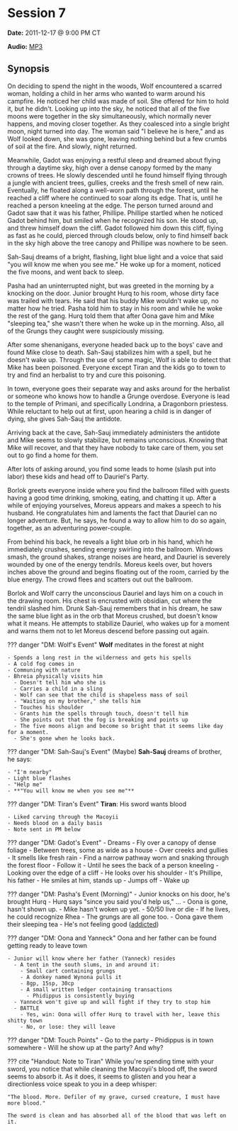 # Session 7

**Date:** 2011-12-17 @ 9:00 PM CT

**Audio:** [MP3](https://drive.google.com/file/d/1Sg-RShM0HrHZXmsSOHYSQP2VlPC6ldJ8/view?usp=sharing)

## Synopsis

On deciding to spend the night in the woods, Wolf encountered a scarred woman, holding a child in her arms who wanted to warm around his campfire. He noticed her child was made of soil. She offered for him to hold it, but he didn't. Looking up into the sky, he noticed that all of the five moons were together in the sky simultaneously, which normally never happens, and moving closer together. As they coalesced into a single bright moon, night turned into day. The woman said "I believe he is here," and as Wolf looked down, she was gone, leaving nothing behind but a few crumbs of soil at the fire. And slowly, night returned.

Meanwhile, Gadot was enjoying a restful sleep and dreamed about flying through a daytime sky, high over a dense canopy formed by the many crowns of trees. He slowly descended until he found himself flying through a jungle with ancient trees, gullies, creeks and the fresh smell of new rain. Eventually, he floated along a well-worn path through the forest, until he reached a cliff where he continued to soar along its edge. That is, until he reached a person kneeling at the edge. The person turned around and Gadot saw that it was his father, Phillipe. Phillipe startled when he noticed Gadot behind him, but smiled when he recognized his son. He stood up, and threw himself down the cliff. Gadot followed him down this cliff, flying as fast as he could, pierced through clouds below, only to find himself back in the sky high above the tree canopy and Phillipe was nowhere to be seen.

Sah-Sauj dreams of a bright, flashing, light blue light and a voice that said "you will know me when you see me." He woke up for a moment, noticed the five moons, and went back to sleep.

Pasha had an uninterrupted night, but was greeted in the morning by a knocking on the door. Junior brought Hurq to his room, whose dirty face was trailed with tears. He said that his buddy Mike wouldn't wake up, no matter how he tried. Pasha told him to stay in his room and while he woke the rest of the gang. Hurq told them that after Oona gave him and Mike "sleeping tea," she wasn't there when he woke up in the morning. Also, all of the Grungs they caught were suspiciously missing.

After some shenanigans, everyone headed back up to the boys' cave and found Mike close to death. Sah-Sauj stabilizes him with a spell, but he doesn't wake up. Through the use of some magic, Wolf is able to detect that Mike has been poisoned. Everyone except Tiran and the kids go to town to try and find an herbalist to try and cure this poisoning.

In town, everyone goes their separate way and asks around for the herbalist or someone who knows how to handle a Grunge overdose. Everyone is lead to the temple of Primani, and specifically Londrina, a Dragonborn priestess. While reluctant to help out at first, upon hearing a child is in danger of dying, she gives Sah-Sauj the antidote.

Arriving back at the cave, Sah-Sauj immediately administers the antidote and Mike seems to slowly stabilize, but remains unconscious. Knowing that Mike will recover, and that they have nobody to take care of them, you set out to go find a home for them.

After lots of asking around, you find some leads to home (slash put into labor) these kids and head off to Dauriel's Party.

Borlok greets everyone inside where you find the ballroom filled with guests having a good time drinking, smoking, eating, and chatting it up. After a while of enjoying yourselves, Moreus appears and makes a speech to his husband. He congratulates him and laments the fact that Dauriel can no longer adventure. But, he says, he found a way to allow him to do so again, together, as an adventuring power-couple.

From behind his back, he reveals a light blue orb in his hand, which he immediately crushes, sending energy swirling into the ballroom. Windows smash, the ground shakes, strange noises are heard, and Dauriel is severely wounded by one of the energy tendrils. Moreus keels over, but hovers inches above the ground and begins floating out of the room, carried by the blue energy. The crowd flees and scatters out out the ballroom.

Borlok and Wolf carry the unconscious Dauriel and lays him on a couch in the drawing room. His chest is encrusted with obsidian, cut where the tendril slashed him. Drunk Sah-Sauj remembers that in his dream, he saw the same blue light as in the orb that Moreus crushed, but doesn't know what it means. He attempts to stabilize Dauriel, who wakes up for a moment and warns them not to let Moreus descend before passing out again.

??? danger "DM: Wolf's Event"
    **Wolf** meditates in the forest at night

    - Spends a long rest in the wilderness and gets his spells
    - A cold fog comes in
    - Communing with nature
    - Bhreia physically visits him
      - Doesn't tell him who she is
      - Carries a child in a sling
      - Wolf can see that the child is shapeless mass of soil
      - "Waiting on my brother," she tells him
      - Touches his shoulder
      - Grants him the spells through touch, doesn't tell him
      - She points out that the fog is breaking and points up
      - The five moons align and become so bright that it seems like day for a moment.
      - She's gone when he looks back.

??? danger "DM: Sah-Sauj's Event"
    (Maybe) **Sah-Sauj** dreams of brother, he says:

    - "I'm nearby"
    - Light blue flashes
    - "Help me"
    - **"You will know me when you see me"**

??? danger "DM: Tiran's Event"
    **Tiran**: His sword wants blood

    - Liked carving through the Macoyii
    - Needs blood on a daily basis
    - Note sent in PM below

??? danger "DM: Gadot's Event"
    - Dreams
    - Fly over a canopy of dense foliage
    - Between trees, some as wide as a house
    - Over creeks and gullies
    - It smells like fresh rain
    - Find a narrow pathway worn and snaking through the forest floor
    - Follow it
    - Until he sees the back of a person kneeling
    - Looking over the edge of a cliff
    - He looks over his shoulder
    - It's Phillipe, his father
    - He smiles at him, stands up
    - Jumps off
    - Wake up

??? danger "DM: Pasha's Event (Morning)"
    - Junior knocks on his door, he's brought Hurq
    - Hurq says "since you said you'd help us," ...
    - Oona is gone, hasn't shown up.
    - Mike hasn't woken up yet.
      - 50/50 live or die
      - If he lives, he could recognize Rhea
    - The grungs are all gone too.
    - Oona gave them their sleeping tea
    - He's not feeling good ([addicted](../../items/grungine.md))

??? danger "DM: Oona and Yanneck"
    Oona and her father can be found getting ready to leave town

    - Junior will know where her father (Yanneck) resides
      - A tent in the south slums, in and around it:
        - Small cart containing grungs
        - A donkey named Wynona pulls it
        - 8gp, 15sp, 30cp
        - A small written ledger containing transactions
          - Phidippus is consistently buying
      - Yanneck won't give up and will fight if they try to stop him
      - BATTLE
        - Yes, win: Oona will offer Hurq to travel with her, leave this shitty town
        - No, or lose: they will leave

??? danger "DM: Touch Points"
    - Go to the party
    - Phidippus is in town somewhere
      - Will he show up at the party? And why?

??? cite "Handout: Note to Tiran"
    While you're spending time with your sword, you notice that while cleaning the Macoyii's blood off, the sword seems to absorb it. As it does, it seems to glisten and you hear a directionless voice speak to you in a deep whisper:

    "The blood. More. Defiler of my grave, cursed creature, I must have more blood."

    The sword is clean and has absorbed all of the blood that was left on it.